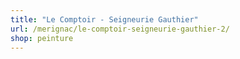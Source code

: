 ```yaml
---
title: "Le Comptoir - Seigneurie Gauthier"
url: /merignac/le-comptoir-seigneurie-gauthier-2/
shop: peinture
---
```

